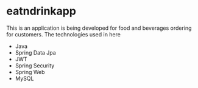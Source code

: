 # eatndrinkapp
This is an application is being developed for food and beverages ordering for customers.
The technologies used in here
- Java
- Spring Data Jpa
- JWT
- Spring Security
- Spring Web
- MySQL
